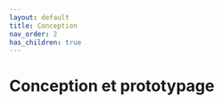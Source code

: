 ```yaml
---
layout: default
title: Conception
nav_order: 2
has_children: true
---
```

# Conception et prototypage


